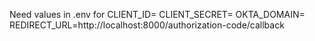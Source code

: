 Need values in .env for
CLIENT_ID=
CLIENT_SECRET=
OKTA_DOMAIN=
REDIRECT_URL=http://localhost:8000/authorization-code/callback